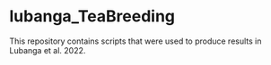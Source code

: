 # lubanga_TeaBreeding


This repository contains scripts that were used to produce results in Lubanga et al. 2022. 

